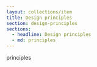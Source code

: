 ```yaml
---
layout: collections/item
title: Design principles
section: design-principles
sections:
  - headline: Design principles
  - md: principles
---
```


principles
